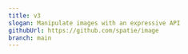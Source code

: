 ```yaml
---
title: v3
slogan: Manipulate images with an expressive API
githubUrl: https://github.com/spatie/image
branch: main
---
```

